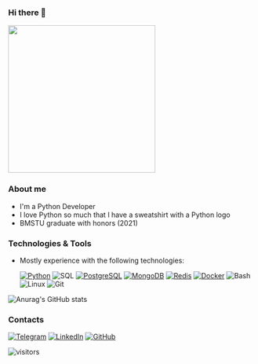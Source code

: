### Hi there 👋
<img src='https://media.giphy.com/media/G3Hu8RMcnHZA2JK6x1/giphy.gif' height=300 width=300>

###
### About me
- I'm a Python Developer
- I love Python so much that I have a sweatshirt with a Python logo
- BMSTU graduate with honors (2021)

###
### Technologies & Tools
- Mostly experience with the following technologies:
    
    [![Python](https://img.shields.io/badge/-Python-000?&logo=Python)](https://www.python.org/)
    ![SQL](https://img.shields.io/badge/-SQL-000?&logo=MySQL)
    [![PostgreSQL](https://img.shields.io/badge/-PostgreSQL-000?&logo=PostgreSQL)](https://www.postgresql.org/)
    [![MongoDB](https://img.shields.io/badge/-MongoDB-000?&logo=MongoDB)](https://www.mongodb.com/)
    [![Redis](https://img.shields.io/badge/-Redis-000?&logo=Redis)](https://redis.io/)
    [![Docker](https://img.shields.io/badge/-Docker-000?&logo=Docker)](https://www.docker.com/)
    ![Bash](https://img.shields.io/badge/-Shell-000?&logo=gnu-bash)
    ![Linux](https://img.shields.io/badge/-Linux-000?&logo=Linux)
    ![Git](https://img.shields.io/badge/-Git-000?&logo=Git)

![Anurag's GitHub stats](https://github-readme-stats.vercel.app/api?username=Lesh4&count_private=true&show_icons=true&theme=gotham)

###
### Contacts
[![Telegram](https://img.shields.io/badge/-Telegram-000?&logo=Telegram)](https://t.me/alexeyabakumov)
[![LinkedIn](https://img.shields.io/badge/-LinkedIn-000?&logo=LinkedIn)](https://www.linkedin.com/in/lesh4/)
[![GitHub](https://img.shields.io/badge/-GitHub-000?&logo=GitHub)](https://github.com/Lesh4)

![visitors](https://visitor-badge.laobi.icu/badge?page_id=Lesh4.Lesh4)
